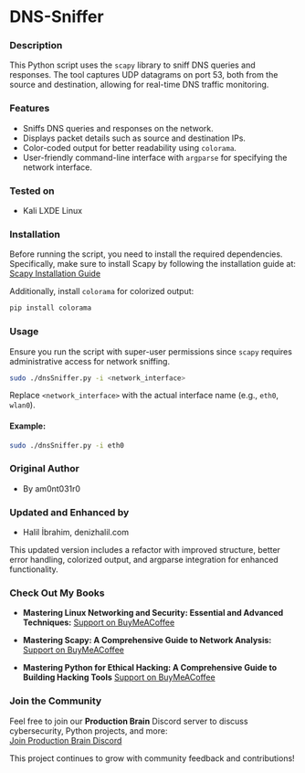 # DNS-Sniffer

### Description
This Python script uses the `scapy` library to sniff DNS queries and responses. The tool captures UDP datagrams on port 53, both from the source and destination, allowing for real-time DNS traffic monitoring.

### Features
- Sniffs DNS queries and responses on the network.
- Displays packet details such as source and destination IPs.
- Color-coded output for better readability using `colorama`.
- User-friendly command-line interface with `argparse` for specifying the network interface.

### Tested on
- Kali LXDE Linux

### Installation
Before running the script, you need to install the required dependencies. Specifically, make sure to install Scapy by following the installation guide at:
[Scapy Installation Guide](https://scapy.readthedocs.io/en/latest/installation.html)

Additionally, install `colorama` for colorized output:
```bash
pip install colorama
```

### Usage
Ensure you run the script with super-user permissions since `scapy` requires administrative access for network sniffing.

```bash
sudo ./dnsSniffer.py -i <network_interface>
```
Replace `<network_interface>` with the actual interface name (e.g., `eth0`, `wlan0`).

#### Example:
```bash
sudo ./dnsSniffer.py -i eth0
```

### Original Author
- By am0nt031r0

### Updated and Enhanced by
- Halil İbrahim, denizhalil.com

This updated version includes a refactor with improved structure, better error handling, colorized output, and argparse integration for enhanced functionality. 

### Check Out My Books
- **Mastering Linux Networking and Security: Essential and Advanced Techniques:** 
  [Support on BuyMeACoffee](https://www.buymeacoffee.com/halildeniz/e/315997)
  
- **Mastering Scapy: A Comprehensive Guide to Network Analysis:**
  [Support on BuyMeACoffee](https://www.buymeacoffee.com/halildeniz/e/182908)
  
- **Mastering Python for Ethical Hacking: A Comprehensive Guide to Building Hacking Tools**
  [Support on BuyMeACoffee](https://buymeacoffee.com/halildeniz/e/296372)

### Join the Community
Feel free to join our **Production Brain** Discord server to discuss cybersecurity, Python projects, and more:  
[Join Production Brain Discord](https://discord.gg/nGBpfMHX4u)

This project continues to grow with community feedback and contributions!
